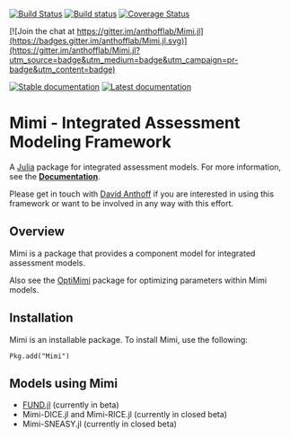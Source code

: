 [![Build Status](https://travis-ci.org/anthofflab/Mimi.jl.svg?branch=master)](https://travis-ci.org/anthofflab/Mimi.jl)
[![Build status](https://ci.appveyor.com/api/projects/status/ibbj9nfjxdybe0yn/branch/master?svg=true)](https://ci.appveyor.com/project/davidanthoff/mimi-jl/branch/master)
[![Coverage Status](https://coveralls.io/repos/github/anthofflab/Mimi.jl/badge.svg?branch=master)](https://coveralls.io/github/anthofflab/Mimi.jl?branch=master)

[![Join the chat at https://gitter.im/anthofflab/Mimi.jl](https://badges.gitter.im/anthofflab/Mimi.jl.svg)](https://gitter.im/anthofflab/Mimi.jl?utm_source=badge&utm_medium=badge&utm_campaign=pr-badge&utm_content=badge)

[![Stable documentation](https://img.shields.io/badge/docs-stable-blue.svg)](http://anthofflab.berkeley.edu/Mimi.jl/stable)
[![Latest documentation](https://img.shields.io/badge/docs-latest-blue.svg)](http://anthofflab.berkeley.edu/Mimi.jl/latest/)

# Mimi - Integrated Assessment Modeling Framework

A [Julia](http://julialang.org) package for integrated assessment models. For more information, see the **[Documentation](http://anthofflab.berkeley.edu/Mimi.jl/stable/)**.

Please get in touch with [David Anthoff](http://www.david-anthoff.com) if you are interested in using this framework or want to be involved in any way with this effort.

## Overview

Mimi is a package that provides a component model for integrated assessment models.

Also see the [OptiMimi](http://github.com/jrising/OptiMimi.jl) package for optimizing parameters within Mimi models.

## Installation

Mimi is an installable package. To install Mimi, use the following:

````
Pkg.add("Mimi")
````

## Models using Mimi

* [FUND.jl](https://github.com/davidanthoff/fund.jl) (currently in beta)
* Mimi-DICE.jl and Mimi-RICE.jl (currently in closed beta)
* Mimi-SNEASY.jl (currently in closed beta)
